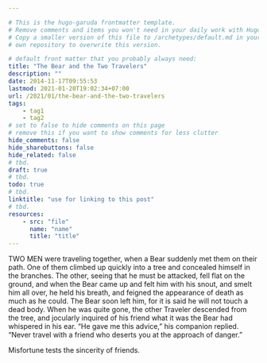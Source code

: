 ```yaml
---

# This is the hugo-garuda frontmatter template.
# Remove comments and items you won't need in your daily work with Hugo.
# Copy a smaller version of this file to /archetypes/default.md in your
# own repository to overwrite this version.

# default front matter that you probably always need:
title: "The Bear and the Two Travelers"
description: ""
date: 2014-11-17T09:55:53
lastmod: 2021-01-20T19:02:34+07:00
url: /2021/01/the-bear-and-the-two-travelers
tags:
    - tag1
    - tag2
# set to false to hide comments on this page
# remove this if you want to show comments for less clutter
hide_comments: false
hide_sharebuttons: false
hide_related: false
# tbd.
draft: true
# tbd.
todo: true
# tbd.
linktitle: "use for linking to this post"
# tbd.
resources:
    - src: "file"
      name: "name"
      title: "title"
---
```

TWO MEN were traveling together, when a Bear suddenly met them on their path. One of them climbed up quickly into a tree and concealed himself in the branches. The other, seeing that he must be attacked, fell flat on the ground, and when the Bear came up and felt him with his snout, and smelt him all over, he held his breath, and feigned the appearance of death as much as he could. The Bear soon left him, for it is said he will not touch a dead body. When he was quite gone, the other Traveler descended from the tree, and jocularly inquired of his friend what it was the Bear had whispered in his ear. “He gave me this advice,” his companion replied. “Never travel with a friend who deserts you at the approach of danger.”

Misfortune tests the sincerity of friends.
